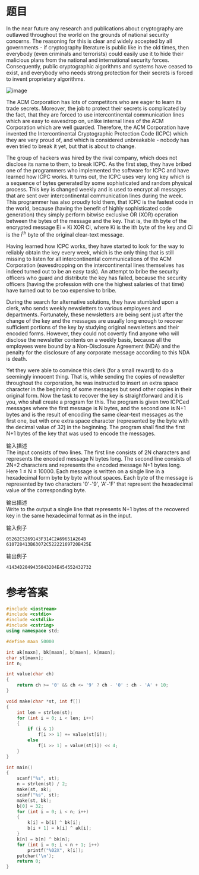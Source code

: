 # 题目
In the near future any research and publications about cryptography are outlawed throughout the world on the grounds of national security concerns. The reasoning for this is clear and widely accepted by all governments - if cryptography literature is public like in the old times, then everybody (even criminals and terrorists) could easily use it to hide their malicious plans from the national and international security forces. Consequently, public cryptographic algorithms and systems have ceased to exist, and everybody who needs strong protection for their secrets is forced to invent proprietary algorithms.

![image](https://user-images.githubusercontent.com/59190045/124579057-60233680-de81-11eb-8115-8b08b8201674.png)

The ACM Corporation has lots of competitors who are eager to learn its trade secrets. Moreover, the job to protect their secrets is complicated by the fact, that they are forced to use intercontinental communication lines which are easy to eavesdrop on, unlike internal lines of the ACM Corporation which are well guarded. Therefore, the ACM Corporation have invented the Intercontinental Cryptographic Protection Code (ICPC) which they are very proud of, and which is considered unbreakable - nobody has even tried to break it yet, but that is about to change.

The group of hackers was hired by the rival company, which does not disclose its name to them, to break ICPC. As the first step, they have bribed one of the programmers who implemented the software for ICPC and have learned how ICPC works. It turns out, the ICPC uses very long key which is a sequence of bytes generated by some sophisticated and random physical process. This key is changed weekly and is used to encrypt all messages that are sent over intercontinental communication lines during the week. This programmer has also proudly told them, that ICPC is the fastest code in the world, because (having the benefit of highly sophisticated code generation) they simply perform bitwise exclusive OR (XOR) operation between the bytes of the message and the key. That is, the ith byte of the encrypted message Ei = Ki XOR Ci, where Ki is the ith byte of the key and Ci is the i<sup>th</sup> byte of the original clear-text message.

Having learned how ICPC works, they have started to look for the way to reliably obtain the key every week, which is the only thing that is still missing to listen for all intercontinental communications of the ACM Corporation (eavesdropping on the intercontinental lines themselves has indeed turned out to be an easy task). An attempt to bribe the security officers who guard and distribute the key has failed, because the security officers (having the profession with one the highest salaries of that time) have turned out to be too expensive to bribe.

During the search for alternative solutions, they have stumbled upon a clerk, who sends weekly newsletters to various employees and departments. Fortunately, these newsletters are being sent just after the change of the key and the messages are usually long enough to recover sufficient portions of the key by studying original newsletters and their encoded forms. However, they could not covertly find anyone who will disclose the newsletter contents on a weekly basis, because all the employees were bound by a Non-Disclosure Agreement (NDA) and the penalty for the disclosure of any corporate message according to this NDA is death.

Yet they were able to convince this clerk (for a small reward) to do a seemingly innocent thing. That is, while sending the copies of newsletter throughout the corporation, he was instructed to insert an extra space character in the beginning of some messages but send other copies in their original form. Now the task to recover the key is straightforward and it is you, who shall create a program for this. The program is given two ICPCed messages where the first message is N bytes, and the second one is N+1 bytes and is the result of encoding the same clear-text messages as the first one, but with one extra space character (represented by the byte with the decimal value of 32) in the beginning. The program shall find the first N+1 bytes of the key that was used to encode the messages.

输入描述<br>
The input consists of two lines. The first line consists of 2N characters and represents the encoded message N bytes long. The second line consists of 2N+2 characters and represents the encoded message N+1 bytes long. Here 1 ≤ N ≤ 10000. Each message is written on a single line in a hexadecimal form byte by byte without spaces. Each byte of the message is represented by two characters '0'-'9', 'A'-'F' that represent the hexadecimal value of the corresponding byte.

输出描述<br>
Write to the output a single line that represents N+1 bytes of the recovered key in the same hexadecimal format as in the input.

输入例子
```
05262C5269143F314C2A69651A264B
610728413B63072C52222169720B425E
```
输出例子
```
41434D2049435043204E454552432732
```
# 参考答案
```c++
#include <iostream>
#include <cstdio>
#include <cstdlib>
#include <cstring>
using namespace std;

#define maxn 50000

int ak[maxn], bk[maxn], b[maxn], k[maxn];
char st[maxn];
int n;

int value(char ch)
{
    return ch >= '0' && ch <= '9' ? ch - '0' : ch - 'A' + 10;
}

void make(char *st, int f[])
{
    int len = strlen(st);
    for (int i = 0; i < len; i++)
    {
        if (i & 1)
            f[i >> 1] += value(st[i]);
        else
            f[i >> 1] = value(st[i]) << 4;
    }
}

int main()
{
    scanf("%s", st);
    n = strlen(st) / 2;
    make(st, ak);
    scanf("%s", st);
    make(st, bk);
    b[0] = 32;
    for (int i = 0; i < n; i++)
    {
        k[i] = b[i] ^ bk[i];
        b[i + 1] = k[i] ^ ak[i];
    }
    k[n] = b[n] ^ bk[n];
    for (int i = 0; i < n + 1; i++)
        printf("%02X", k[i]);
    putchar('\n');
    return 0;
}
